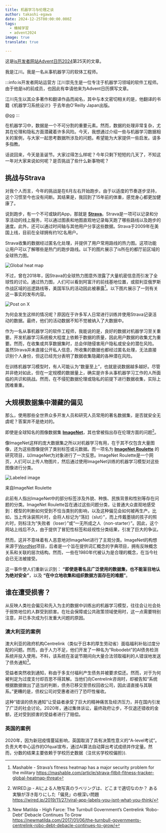 ```yaml
---
title: 机器学习与伦理之谈
author: takashi-egawa
date: 2024-12-25T00:00:00.000Z
tags:
  - 機械学習
  - advent2024
image: true
translate: true

---
```


这是[is开发者网站Advent日历2024](/events/advent-calendar/2024/)第25天的文章。

我是江川。我是一名从事机器学习的软体工程师。

:::info:is开发者网站运营方
江川崇先生是一位专注于机器学习领域的软件工程师。由于他是is的前成员，也因此有幸请他来为Advent日历撰写文章。

江川先生以其众多著作和翻译作品而闻名，其中与本文密切相关的是，他翻译的书籍《机器学习系统设计》于去年由O'Reilly Japan出版。

@[og](https://www.oreilly.co.jp/books/9784814400409/)
:::

在机器学习中，数据是一个不可分割的重要元素。然而，数据的处理非常复杂，尤其在伦理和隐私方面潜藏着许多风险。今天，我想通过介绍一些与机器学习数据相关的案例，与大家一起思考数据所涉及的问题。希望能为大家提供一些启发。请多多指教。

话说回来，今天是圣诞节。大家过得怎么样呢？今年只剩下短短的几天了，不知这一年对大家来说如何呢？是否挑战了些什么新事物呢？

## 挑战与Strava

对我个人而言，今年的挑战是在6月左右开始跑步。由于以适度的节奏逐步坚持，这个习惯至今也没有间断。其结果是，我回到了15年前的体重，感觉身心都更加健康了。

说到跑步，有一个不可或缺的App，那就是 **[Strava](https://www.strava.com/)**。Strava是一项可以记录和分享活动的线上服务，可以通过图表和地图直观地记录每天跑了哪些路线以及跑步的速度。此外，还可以通过时间轴与其他用户分享这些数据。Strava于2009年在美国上线，目前在全球拥有约1亿名用户。

Strava收集的数据经过匿名化处理，并提供了用户常用路线的热力图。这项功能让用户可以了解哪些是热门的跑步路线。以下的图片展示了is所在的都厅前区域的全球热力图。

![Global heat map](/img/blogs/2024/1225_machine-learning-and-ethics/heatmap.png)

不过，曾在2018年，因Strava的全球热力图意外泄露了大量机密信息而引发了全球性的讨论。通过热力图，人们可以看到阿富汗的前线基地位置，或叙利亚俄罗斯作战区域的巡逻路线等，美国军队的活动因此被暴露[^1]。以下图片展示了一则有关这一事实的发布内容。

[^1]: Mashable - Strava’s fitness heatmap has a major security problem for the military https://mashable.com/article/strava-fitbit-fitness-tracker-global-heatmap-threat

![Post on X](/img/blogs/2024/1225_machine-learning-and-ethics/x-post.png)

为何会发生这样的情况呢？原因在于许多军人日常进行训练并使用Strava记录活动的数据。最终，他们的活动数据不知不觉被纳入了大数据中。

作为一名从事机器学习的软件工程师，我能说的是，良好的数据对机器学习至关重要。开发机器学习系统极大程度上依赖于数据的质量，因此用户数据的收集尤为重要。然而，在收集或共享数据集时，总会伴随侵害用户隐私或安全的潜在风险。
虽然Strava并未直接公开私人信息，所收集的数据也都经过匿名处理，无法直接识别个人身份，但这已经充分表明了数据收集隐藏的各种潜在风险。

在训练机器学习模型时，有人可能认为“数量至上”，也就是说数据越多越好。尽管并非绝对如此，但在一定规模的数据量上，确实是许多从事机器学习工作的人所面临的共识和挑战。然而，在不侵犯数据伦理或隐私的前提下进行数据收集，实际上困难重重。

## 大规模数据集中潜藏的偏见

那么，使用那些全世界众多开发人员和研究人员常用的著名数据集，是否就安全无虞呢？答案并不是绝对的。

即使是全球知名的图像数据集 **[ImageNet](https://www.image-net.org/)**，其也曾被指出存在伦理方面的问题[^2]。

[^2]: WIRED.jp - AIによる人物写真のラベリングは、どこまで適切なのか？ ある実験が浮き彫りにした「偏見」の根深い問題 https://wired.jp/2019/11/27/viral-app-labels-you-isnt-what-you-think/

像ImageNet这样的庞大数据集之所以对机器学习有用，在于其不仅包含大量图像，还为这些图像提供了类别标签或元数据。而一项名为 **[ImageNet Roulette](https://www.chiark.greenend.org.uk/~ijackson/2019/ImageNet-Roulette-cambridge-2017.html)** 的研究项目，以ImageNet为对象进行了一次反思。ImageNet Roulette是一个网页，人们可以上传人物图片，然后通过使用ImageNet训练的机器学习模型对这些图像进行分类。

![Labeled image](/img/blogs/2024/1225_machine-learning-and-ethics/imagenet.png)

来自ImageNet Roulette

此前有人指出ImageNet中的部分标签涉及外貌、种族、民族背景和性别等存在问题的分类。ImageNet Roulette旨在通过这些问题分类，让普通大众直观地感受到：模型的判断如何受到不恰当类别的影响，以及这种偏见会如何被再生产。比如，当上传泳装照片时，会将人标记为“荡妇（slut）”，而上传戴墨镜的孩子的照片时，则标注为“失败者（loser）”或“一无所成之人（non-starter）”。因此，这个网站上线后不久，由于提供了冒犯性标签和歧视性分类结果，引发了巨大的争议。

然而，这并不意味着有人恶意地对ImageNet进行了主观分类。ImageNet的构想来源于[WordNet](https://wordnet.princeton.edu/)项目，后者是一个旨在提供词汇概念的字典项目，拥有反映概念关系和关联的层次结构。然而，一些在1980年代被认为是合理的概念，在当今社会已无法被接受。

这一事件使人们重新认识到： **“即使是著名且广泛使用的数据集，也不能盲目地认为绝对安全”**，以及 **“在中立地收集和组织数据方面存在的难题”**。

## 谁在遭受损害？

从反映人类社会偏见和先入为主的数据中训练出的机器学习模型，往往会让社会处于弱势地位的人群受到损害。在社会保障或公共政策领域使用时，这一点需要特别注意，并已多次成为引发重大问题的原因。

### 澳大利亚的案例

澳大利亚的政府机构Centrelink（类似于日本的厚生劳动省）面临福利补贴过度分配的问题。然而，由于人力不足，他们开发了一种名为“Robodebt”的AI债务检测系统并投入使用。不料，该系统在圣诞节期间向大量合法领取福利的人错误地发送了债务通知[^3]。

[^3]: New Matilda - High Farce: The Turnbull Government’s Centrelink ‘Robo-Debt’ Debacle Continues To Grow https://newmatilda.com/2017/01/06/the-turnbull-governments-centrelink-robo-debt-debacle-continues-to-grow/

受益者突然收到通知，称由于多支付福利产生债务并被要求偿还。然而，对于为何被判定为过度支付却百思不得其解。当他们向Centrelink咨询时，却被告知“系统根据数据做出了适当的判断，债务已移交至债权回收公司，因此请直接与其联系。”更糟的是，债权公司对受惠者进行了恐吓性催收。

这种“错误的债务通知”让受益者承受了巨大的精神痛苦及经济压力，并在国内引发了广泛的社会讨论。2020年，通过集体诉讼，最终政府让步，不仅退还错收的金额，还对受到损害的受益者进行了赔偿。

### 英国的案例

2020年，因为新冠疫情蔓延影响，英国取消了具有决策性意义的“A-level考试”。负责大考中心运作的Ofqual宣布，通过AI算法自动算出考试成绩并作定量。然而，分数的结果主要依赖于学校历史数据（注优劣学校校偏担}). 
